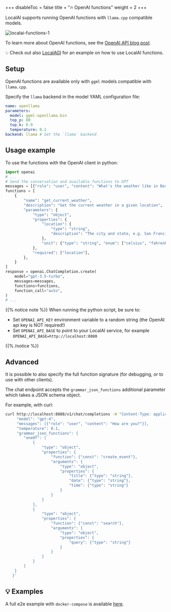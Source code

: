 
+++
disableToc = false
title = "🔥 OpenAI functions"
weight = 2
+++

LocalAI supports running OpenAI functions with `llama.cpp` compatible models.

![localai-functions-1](https://github.com/ggerganov/llama.cpp/assets/2420543/5bd15da2-78c1-4625-be90-1e938e6823f1)

To learn more about OpenAI functions, see the [OpenAI API blog post](https://openai.com/blog/function-calling-and-other-api-updates).

💡 Check out also [LocalAGI](https://github.com/mudler/LocalAGI) for an example on how to use LocalAI functions.

## Setup

OpenAI functions are available only with `ggml` models compatible with `llama.cpp`.

Specify the `llama` backend in the model YAML configuration file:

```yaml
name: openllama
parameters:
  model: ggml-openllama.bin
  top_p: 80
  top_k: 0.9
  temperature: 0.1
backend: llama # Set the `llama` backend
```

## Usage example

To use the functions with the OpenAI client in python:

```python
import openai
# ...
# Send the conversation and available functions to GPT
messages = [{"role": "user", "content": "What's the weather like in Boston?"}]
functions = [
    {
        "name": "get_current_weather",
        "description": "Get the current weather in a given location",
        "parameters": {
            "type": "object",
            "properties": {
                "location": {
                    "type": "string",
                    "description": "The city and state, e.g. San Francisco, CA",
                },
                "unit": {"type": "string", "enum": ["celsius", "fahrenheit"]},
            },
            "required": ["location"],
        },
    }
]
response = openai.ChatCompletion.create(
    model="gpt-3.5-turbo",
    messages=messages,
    functions=functions,
    function_call="auto",
)
# ...
```

{{% notice note %}}
When running the python script, be sure to:

- Set `OPENAI_API_KEY` environment variable to a random string (the OpenAI api key is NOT required!)
- Set `OPENAI_API_BASE` to point to your LocalAI service, for example `OPENAI_API_BASE=http://localhost:8080`

{{% /notice %}}

## Advanced

It is possible to also specify the full function signature (for debugging, or to use with other clients).

The chat endpoint accepts the `grammar_json_functions` additional parameter which takes a JSON schema object.

For example, with curl:

```bash
curl http://localhost:8080/v1/chat/completions -H "Content-Type: application/json" -d '{
     "model": "gpt-4",
     "messages": [{"role": "user", "content": "How are you?"}],
     "temperature": 0.1,
     "grammar_json_functions": {
        "oneOf": [
            {
                "type": "object",
                "properties": {
                    "function": {"const": "create_event"},
                    "arguments": {
                        "type": "object",
                        "properties": {
                            "title": {"type": "string"},
                            "date": {"type": "string"},
                            "time": {"type": "string"}
                        }
                    }
                }
            },
            {
                "type": "object",
                "properties": {
                    "function": {"const": "search"},
                    "arguments": {
                        "type": "object",
                        "properties": {
                            "query": {"type": "string"}
                        }
                    }
                }
            }
        ]
    }
   }'
```

## 💡 Examples

A full e2e example with `docker-compose` is available [here](https://github.com/go-skynet/LocalAI/tree/master/examples/functions).
